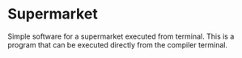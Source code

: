# Supermarket
Simple software for a supermarket executed from terminal.
This is a program that can be executed directly from the compiler terminal.
